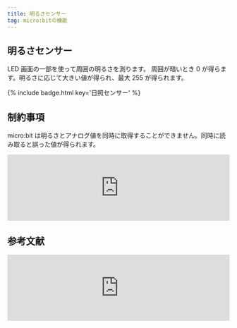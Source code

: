 ```yaml
---
title: 明るさセンサー
tag: micro:bitの機能
---
```


## 明るさセンサー

LED 画面の一部を使って周囲の明るさを測ります。
周囲が暗いとき 0 が得らます。明るさに応じて大きい値が得られ、最大 255 が得られます。

{% include badge.html key='日照センサー' %}

## 制約事項

micro:bit は明るさとアナログ値を同時に取得することができません。同時に読み取ると誤った値が得られます。

<iframe title="Conflict between input.lightLevel and pins.analogReadPin on makecode · Issue #448 · lancaster-university/microbit-dal" src="https://hatenablog-parts.com/embed?url=https://github.com/lancaster-university/microbit-dal/issues/448" width="100%" height="150" frameborder="0" scrolling="no"></iframe>

## 参考文献

<iframe title="Light Level" src="https://hatenablog-parts.com/embed?url=https://makecode.microbit.org/reference/input/light-level" width="100%" height="150" frameborder="0" scrolling="no"></iframe>

